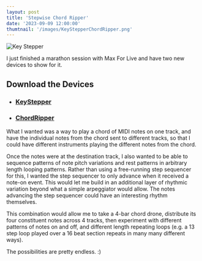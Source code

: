 ```yaml
---
layout: post
title: 'Stepwise Chord Ripper'
date: '2023-09-09 12:00:00'
thumtnail: '/images/KeyStepperChordRipper.png'
---
```


![Key Stepper](/images/KeyStepperChordRipper.png)

I just finished a marathon session with Max For Live and have two new devices to
show for it.

## Download the Devices

* ### [KeyStepper](https://github.com/zsteinkamp/m4l-KeyStepper)
* ### [ChordRipper](https://github.com/zsteinkamp/m4l-ChordRipper)

What I wanted was a way to play a chord of MIDI notes on one track, and have the
individual notes from the chord sent to different tracks, so that I could have
different instruments playing the different notes from the chord.

Once the notes were at the destination track, I also wanted to be able to
sequence patterns of note pitch variations and rest patterns in arbitrary length
looping patterns. Rather than using a free-running step sequencer for this, I
wanted the step sequencer to only advance when it received a note-on event. This
would let me build in an additional layer of rhythmic variation beyond what a
simple arpeggiator would allow. The notes advancing the step sequencer could
have an interesting rhythm themselves.

This combination would allow me to take a 4-bar chord drone, distribute its
four constituent notes across 4 tracks, then experiment with different patterns
of notes on and off, and different length repeating loops (e.g. a 13 step loop
  played over a 16 beat section repeats in many many different ways).

The possibilities are pretty endless. :) 
